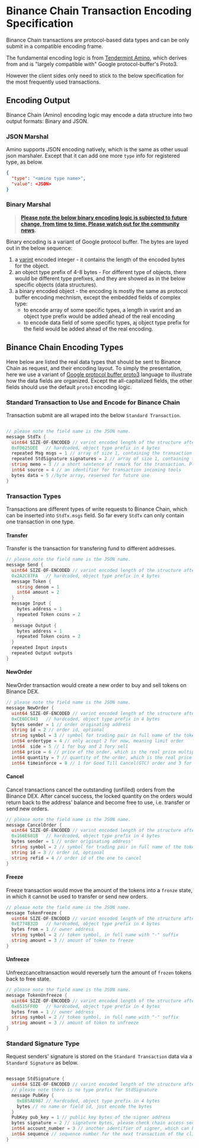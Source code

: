 # Binance Chain Transaction Encoding Specification

Binance Chain transactions are protocol-based data types and can be only submit in a compatible encoding frame.

The fundamental encoding logic is from [Tendermint Amino](https://github.com/tendermint/go-amino), which derives from and is "largely compatible with" Google protocol-buffer's Proto3. 

However the client sides only need to stick to the below specification for the most frequently used transactions.

## Encoding Output

Binance Chain (Amino) encoding logic may encode a data structure into two output formats: Binary and JSON.

### JSON Marshal
Amino supports JSON encoding natively, which is the same as other usual json marshaler. Except that it can add one more `type` info for registered type, as below.

```json
{
  "type": "<amino type name>",
  "value": <JSON>
}

```
### Binary Marshal

> **[Please note the below binary encoding logic is subjected to future change, from time to time. Please watch out for the community news](resources.md).**

Binary encoding is a variant of Google protocol buffer. The bytes are layed out in the below sequence:

1. a [varint](https://developers.google.com/protocol-buffers/docs/encoding#varints) encoded integer - it contains the length of the encoded bytes for the object.
2. an object type prefix of 4-8 bytes - For different type of objects, there would be different type prefixes, and they are showed as in the below specific objects (data structures).
3. a binary encoded object - the encoding is mostly the same as protocol buffer encoding mechnism, except the embedded fields of complex type:
    - to encode array of some specific types, a length in varint and an object type prefix would be added ahead of the real encoding
    - to encode data field of some specific types, aj object type prefix for the field would be added ahead of the real encoding.

## Binance Chain Encoding Types

Here below are listed the real data types that should be sent to Binance Chain as request, and their encoding layout. To simply the presentation, here we use a variant of [Google protocol buffer proto3](https://developers.google.com/protocol-buffers/docs/proto3) language to illustrate how the data fields are organized. Except the all-capitalized fields, the other fields should use the default `proto3` encoding logic.


### Standard Transaction to Use and Encode for Binance Chain
Transaction submit are all wraped into the below `Standard Transaction`.

```go

// please note the field name is the JSON name.
message StdTx {
  uint64 SIZE-OF-ENCODED // varint encoded length of the structure after encoding
  0xF0625DEE   // hardcoded, object type prefix in 4 bytes
  repeated Msg msgs = 1 // array of size 1, containing the transaction message, which are one of the transaction type below
  repeated StdSignature signatures = 2 // array of size 1, containing the standard signature structure of the transaction sender
  string memo = 3 // a short sentence of remark for the transaction. Please only `Transfer` transaction allows 'memo' input, and other transactions with non-empty `Memo` would be rejected.
  int64 source = 4 // an identifier for transaction incoming tools
  bytes data = 5 //byte array, reserved for future use
}
```

### Transaction Types
Transactions are different types of write requests to Binance Chain, which can be inserted into `StdTx.msgs` field. So far every `StdTx` can only contain one transaction in one type.

#### Transfer
Transfer is the transaction for transfering fund to different addresses.

```go
// please note the field name is the JSON name.
message Send {
  uint64 SIZE-OF-ENCODED // varint encoded length of the structure after encoding
  0x2A2C87FA   // hardcoded, object type prefix in 4 bytes
  message Token {
    string denom = 1
    int64 amount = 2 
  }
  message Input {
    bytes address = 1
    repeated Token coins = 2    
  }
   message Output {
    bytes address = 1
    repeated Token coins = 2    
  }
  repeated Input inputs
  repeated Output outputs
}
```

#### NewOrder
NewOrder transaction would create a new order to buy and sell tokens on Binance DEX.

```go
// please note the field name is the JSON name.
message NewOrder {
  uint64 SIZE-OF-ENCODED // varint encoded length of the structure after encoding
  0xCE6DC043   // hardcoded, object type prefix in 4 bytes
  bytes sender = 1 // order originating address
  string id = 2 // order id, optional
  string symbol = 3 // symbol for trading pair in full name of the tokens
  int64 ordertype = 4 // only accept 2 for now, meaning limit order
  int64  side = 5 // 1 for buy and 2 fory sell
  int64 price = 6 // price of the order, which is the real price multiplied by 1e8 (10^8) and rounded to integer
  int64 quantity = 7 // quantity of the order, which is the real price multiplied by 1e8 (10^8) and rounded to integer
  int64 timeinforce = 8 // 1 for Good Till Cancel(GTC) order and 3 for Immediate Or Cancel (IOC)
```

#### Cancel
Cancel transactions cancel the outstanding (unfilled) orders from the Binance DEX. After cancel success, the locked quantity on the orders would return back to the address' balance and become free to use, i.e. transfer or send new orders.

```go
// please note the field name is the JSON name.
message CancelOrder {
  uint64 SIZE-OF-ENCODED // varint encoded length of the structure after encoding
  0x166E681B   // hardcoded, object type prefix in 4 bytes
  bytes sender = 1 // order originating address'
  string symbol = 2 // symbol for trading pair in full name of the tokens
  string id = 3 // order id, optional
  string refid = 4 // order id of the one to cancel
}
```
  
#### Freeze
Freeze transaction would move the amount of the tokens into a `fronze` state, in which it cannot be used to transfer or send new orders.

```go
// please note the field name is the JSON name.
message TokenFreeze {
  uint64 SIZE-OF-ENCODED // varint encoded length of the structure after encoding
  0xE774B32D   // hardcoded, object type prefix in 4 bytes
  bytes from = 1 // owner address
  string symbol = 2 // token symbol, in full name with "-" suffix
  string amount = 3 // amount of token to freeze
}
```

#### Unfreeze
Unfreezcanceltransaction would reversely turn the amount of `frozen` tokens back to free state.

```go
// please note the field name is the JSON name.
message TokenUnfreeze {
  uint64 SIZE-OF-ENCODED // varint encoded length of the structure after encoding
  0x6515FF0D   // hardcoded, object type prefix in 4 bytes
  bytes from = 1 // owner address
  string symbol = 2 // token symbol, in full name with "-" suffix
  string amount = 3 // amount of token to unfreeze
}
```
### Standard Signature Type
Request senders' signature is stored on the `Standard Transaction` data via a `Standard Signature` as below.

```go

message StdSignature {
  uint64 SIZE-OF-ENCODED // varint encoded length of the structure after encoding
  // please note there is no type prefix for StdSignature
  message PubKey {
    0xEB5AE987 // hardcoded, object type prefix in 4 bytes
    bytes // no name or field id, just encode the bytes
  }
  PubKey pub_key = 1 // public key bytes of the signer address
  bytes signature = 2 // signature bytes, please check chain access section for signature generation
  int64 account_number = 3 // another identifier of signer, which can be read from chain by account REST API or RPC
  int64 sequence // sequence number for the next transaction of the client, which can be read fro chain by account REST API or RPC. please check chain acces section for details.
}

```

